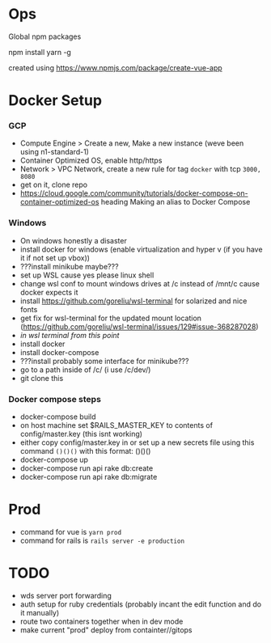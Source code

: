 # Ops
Global npm packages

npm install yarn -g

created using https://www.npmjs.com/package/create-vue-app

# Docker Setup

### GCP
- Compute Engine > Create a new,  Make a new instance (weve been using n1-standard-1)
- Container Optimized OS, enable http/https
- Network > VPC Network, create a new rule for tag `docker` with tcp `3000, 8080`
- get on it, clone repo
- https://cloud.google.com/community/tutorials/docker-compose-on-container-optimized-os heading Making an alias to Docker Compose


### Windows
- On windows honestly a disaster
- install docker for windows (enable virtualization and hyper v (if you have it if not set up vbox))
- ???install minikube maybe???
- set up WSL cause yes please linux shell
- change wsl conf to mount windows drives at /c instead of /mnt/c cause docker expects it
- install https://github.com/goreliu/wsl-terminal for solarized and nice fonts
- get fix for wsl-terminal for the updated mount location (https://github.com/goreliu/wsl-terminal/issues/129#issue-368287028)
- *in wsl terminal from this point*
- install docker
- install docker-compose
- ???install probably some interface for minikube???
- go to a path inside of /c/ (i use /c/dev/)
- git clone this

### Docker compose steps
- docker-compose build
- on host machine set $RAILS_MASTER_KEY to contents of config/master.key (this isnt working)
- either copy config/master.key in or set up a new secrets file using this command `()()()` with this format: ()()()
- docker-compose up
- docker-compose run api rake db:create
- docker-compose run api rake db:migrate

# Prod

- command for vue is `yarn prod`
- command for rails is `rails server -e production`

# TODO

- wds server port forwarding
- auth setup for ruby credentials (probably incant the edit function and do it manually)
- route two containers together when in dev mode
- make current "prod" deploy from containter//gitops
